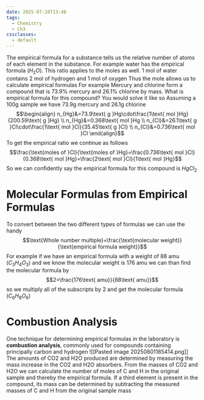 ```yaml
---
date: 2025-07-28T13:48
tags:
  - Chemistry
  - Ch3
cssclasses:
  - default
---
```

The empirical formula for a substance tells us the relative number of atoms of each element in the substance.
For example water has the empirical formula ($H_2O$). This ratio applies to the moles as well. 1 mol of water contains 2 mol of hydrogen and 1 mol of oxygen
Thus the mole allows us to calculate empirical formulas
For example
Mercury and chlorine form a compound that is 73.9% mercury and 26.1% chlorine by mass. What is empirical formula for this compound?
You would solve it like so
Assuming a 100g sample we have 73.9g mercury and 26.1g chlorine
$$\begin{align}
n_{Hg}&=73.9\text{ g }Hg\cdot\frac{1\text{ mol }Hg}{200.59\text{ g }Hg} \\
n_{Hg}&=0.368\text{ mol }Hg \\
n_{Cl}&=26.1\text{ g }Cl\cdot\frac{1\text{ mol }Cl}{35.45\text{ g }Cl} \\
n_{Cl}&=0.736\text{ mol }Cl
\end{align}$$
To get the empirical ratio we continue as follows
$$\frac{\text{moles of }Cl}{\text{moles of }Hg}=\frac{0.736\text{ mol }Cl}{0.368\text{ mol }Hg}=\frac{2\text{ mol }Cl}{1\text{ mol }Hg}$$
So we can confidently say the empirical formula for this compound is $HgCl_2$

# Molecular Formulas from Empirical Formulas
To convert between the two different types of formulas we can use the handy$$\text{Whole number multiple}=\frac{\text{molecular weight}}{\text{empirical formula weight}}$$
For example if we have an empirical formula with a weight of 88 amu ($C_3H_4O_3$) and we know the molecular weight is 176 amu we can than find the molecular formula by$$2=\frac{176\text{ amu}}{88\text{ amu}}$$
so we multiply all of the subscripts by 2 and get the molecular formula ($C_6H_8O_6$)

# Combustion Analysis
One technique for determining empirical formulas in the laboratory is **combustion analysis**, commonly used for compounds containing principally carbon and hydrogen
![[Pasted image 20250801185414.png]]
The amounts of CO2 and H2O produced are determined by measuring the mass increase in the CO2 and H2O absorbers. From the masses of CO2 and H2O we can calculate the number of moles of C and H in the original sample and thereby the empirical formula. If a third element is present in the compound, its mass can be determined by subtracting the measured masses of C and H from the original sample mass
